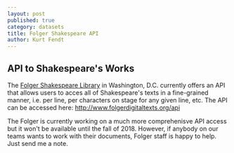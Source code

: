 ```yaml
---
layout: post
published: true
category: datasets
title: Folger Shakespeare API
author: Kurt Fendt
---
```

## API to Shakespeare's Works

The [Folger Shakespeare Library](https://www.folger.edu) in Washington, D.C. currently offers an API that allows users to acces all of Shakespeare's texts in a fine-grained manner, i.e. per line, per characters on stage for any given line, etc. The API can be accessed here: http://www.folgerdigitaltexts.org/api

The Folger is currently working on a much more comprehenisve API access but it won't be available until the fall of 2018. However, if anybody on our teams wants to work with their documents, Folger staff is happy to help. Just send me a note.